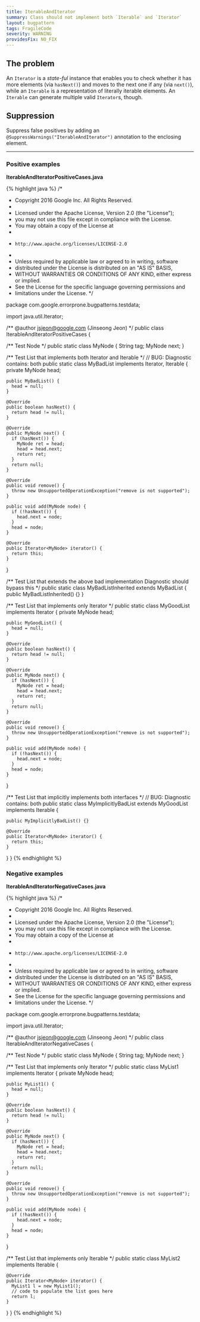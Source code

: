 ```yaml
---
title: IterableAndIterator
summary: Class should not implement both `Iterable` and `Iterator`
layout: bugpattern
tags: FragileCode
severity: WARNING
providesFix: NO_FIX
---
```


<!--
*** AUTO-GENERATED, DO NOT MODIFY ***
To make changes, edit the @BugPattern annotation or the explanation in docs/bugpattern.
-->

## The problem
An `Iterator` is a *state-ful* instance that enables you to check whether it has more elements (via `hasNext()`) and moves to the next one if any (via `next()`), while an `Iterable` is a representation of literally iterable elements. An `Iterable` can generate multiple valid `Iterator`s, though.

## Suppression
Suppress false positives by adding an `@SuppressWarnings("IterableAndIterator")` annotation to the enclosing element.

----------

### Positive examples
__IterableAndIteratorPositiveCases.java__

{% highlight java %}
/*
 * Copyright 2016 Google Inc. All Rights Reserved.
 *
 * Licensed under the Apache License, Version 2.0 (the "License");
 * you may not use this file except in compliance with the License.
 * You may obtain a copy of the License at
 *
 *     http://www.apache.org/licenses/LICENSE-2.0
 *
 * Unless required by applicable law or agreed to in writing, software
 * distributed under the License is distributed on an "AS IS" BASIS,
 * WITHOUT WARRANTIES OR CONDITIONS OF ANY KIND, either express or implied.
 * See the License for the specific language governing permissions and
 * limitations under the License.
 */

package com.google.errorprone.bugpatterns.testdata;

import java.util.Iterator;

/** @author jsjeon@google.com (Jinseong Jeon) */
public class IterableAndIteratorPositiveCases {

  /** Test Node */
  public static class MyNode {
    String tag;
    MyNode next;
  }

  /** Test List that implements both Iterator and Iterable */
  // BUG: Diagnostic contains: both
  public static class MyBadList implements Iterator<MyNode>, Iterable<MyNode> {
    private MyNode head;

    public MyBadList() {
      head = null;
    }

    @Override
    public boolean hasNext() {
      return head != null;
    }

    @Override
    public MyNode next() {
      if (hasNext()) {
        MyNode ret = head;
        head = head.next;
        return ret;
      }
      return null;
    }

    @Override
    public void remove() {
      throw new UnsupportedOperationException("remove is not supported");
    }

    public void add(MyNode node) {
      if (!hasNext()) {
        head.next = node;
      }
      head = node;
    }

    @Override
    public Iterator<MyNode> iterator() {
      return this;
    }
  }

  /** Test List that extends the above bad implementation Diagnostic should bypass this */
  public static class MyBadListInherited extends MyBadList {
    public MyBadListInherited() {}
  }

  /** Test List that implements only Iterator */
  public static class MyGoodList implements Iterator<MyNode> {
    private MyNode head;

    public MyGoodList() {
      head = null;
    }

    @Override
    public boolean hasNext() {
      return head != null;
    }

    @Override
    public MyNode next() {
      if (hasNext()) {
        MyNode ret = head;
        head = head.next;
        return ret;
      }
      return null;
    }

    @Override
    public void remove() {
      throw new UnsupportedOperationException("remove is not supported");
    }

    public void add(MyNode node) {
      if (!hasNext()) {
        head.next = node;
      }
      head = node;
    }
  }

  /** Test List that implicitly implements both interfaces */
  // BUG: Diagnostic contains: both
  public static class MyImplicitlyBadList extends MyGoodList implements Iterable<MyNode> {

    public MyImplicitlyBadList() {}

    @Override
    public Iterator<MyNode> iterator() {
      return this;
    }
  }
}
{% endhighlight %}

### Negative examples
__IterableAndIteratorNegativeCases.java__

{% highlight java %}
/*
 * Copyright 2016 Google Inc. All Rights Reserved.
 *
 * Licensed under the Apache License, Version 2.0 (the "License");
 * you may not use this file except in compliance with the License.
 * You may obtain a copy of the License at
 *
 *     http://www.apache.org/licenses/LICENSE-2.0
 *
 * Unless required by applicable law or agreed to in writing, software
 * distributed under the License is distributed on an "AS IS" BASIS,
 * WITHOUT WARRANTIES OR CONDITIONS OF ANY KIND, either express or implied.
 * See the License for the specific language governing permissions and
 * limitations under the License.
 */

package com.google.errorprone.bugpatterns.testdata;

import java.util.Iterator;

/** @author jsjeon@google.com (Jinseong Jeon) */
public class IterableAndIteratorNegativeCases {

  /** Test Node */
  public static class MyNode {
    String tag;
    MyNode next;
  }

  /** Test List that implements only Iterator */
  public static class MyList1 implements Iterator<MyNode> {
    private MyNode head;

    public MyList1() {
      head = null;
    }

    @Override
    public boolean hasNext() {
      return head != null;
    }

    @Override
    public MyNode next() {
      if (hasNext()) {
        MyNode ret = head;
        head = head.next;
        return ret;
      }
      return null;
    }

    @Override
    public void remove() {
      throw new UnsupportedOperationException("remove is not supported");
    }

    public void add(MyNode node) {
      if (!hasNext()) {
        head.next = node;
      }
      head = node;
    }
  }

  /** Test List that implements only Iterable */
  public static class MyList2 implements Iterable<MyNode> {

    @Override
    public Iterator<MyNode> iterator() {
      MyList1 l = new MyList1();
      // code to populate the list goes here
      return l;
    }
  }
}
{% endhighlight %}

